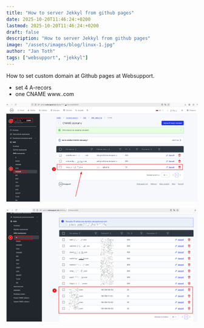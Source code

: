 ```yaml
---
title: "How to server Jekkyl from github pages"
date: 2025-10-20T11:46:24:+0200
lastmod: 2025-10-20T11:46:24:+0200
draft: false
description: "How to server Jekkyl from github pages"
image: "/assets/images/blog/linux-1.jpg"
author: "Jan Toth"
tags: ["websupport", "jekkyl"]
---
```


How to set custom domain at Github pages at Websupport.

- set 4 A-recors
- one CNAME www.<domain>.com

![Image](/assets/images/blog/ws-1.png)

![Image](/assets/images/blog/ws-2.png)
